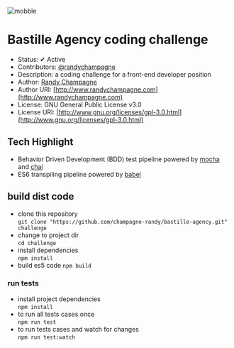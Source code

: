 ![mobble](http://cloud.scott.ee/images/mobble.png)

# Bastille Agency coding challenge

* Status: ✔ Active
* Contributors: [@randychampagne](http://twitter.com/randychampagne)
* Description: a coding challenge for a front-end developer position
* Author: [Randy Champagne](http://www.randychampagne.com)
* Author URI: [http://www.randychampagne.com](http://www.randychampagne.com)
* License: GNU General Public License v3.0
* License URI: [http://www.gnu.org/licenses/gpl-3.0.html](http://www.gnu.org/licenses/gpl-3.0.html)





## Tech Highlight

* Behavior Driven Development (BDD) test pipeline powered by [mocha](https://mochajs.org/) and [chai](http://chaijs.com/)
* ES6 transpiling pipeline powered by [babel](https://babeljs.io/)





## build dist code

* clone this repository <br>
```git clone "https://github.com/champagne-randy/bastille-agency.git" challenge```
* change to project dir <br>
```cd challenge```
* install dependencies <br>
```npm install```
* build es5 code
```npm build```





### run tests

* install project dependencies <br>
```npm install```
* to run all tests cases once <br>
```npm run test```
* to run tests cases and watch for changes <br>
```npm run test:watch```




